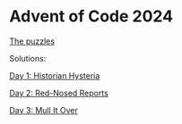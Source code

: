 # Advent of Code 2024

[The puzzles](https://adventofcode.com/2024/)

Solutions:

[Day 1: Historian Hysteria](https://inductivestep.github.io/aoc2024/aoc01.nb.html)

[Day 2: Red-Nosed Reports](https://inductivestep.github.io/aoc2024/aoc02.nb.html)

[Day 3: Mull It Over](https://inductivestep.github.io/aoc2024/aoc03.nb.html)
